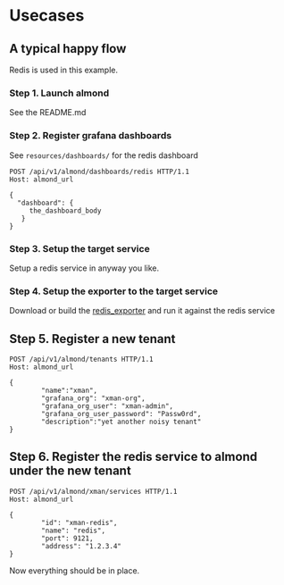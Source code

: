 # Usecases

## A typical happy flow

Redis is used in this example.

### Step 1. Launch almond

See the README.md

### Step 2. Register grafana dashboards

See `resources/dashboards/` for the redis dashboard

```
POST /api/v1/almond/dashboards/redis HTTP/1.1
Host: almond_url

{
  "dashboard": {
     the_dashboard_body
   }
}
```

### Step 3. Setup the target service

Setup a redis service in anyway you like.

### Step 4. Setup the exporter to the target service

Download or build the [redis_exporter](https://github.com/oliver006/redis_exporter) and run it against the redis 
service

## Step 5. Register a new tenant

```
POST /api/v1/almond/tenants HTTP/1.1
Host: almond_url

{ 
		"name":"xman",
		"grafana_org": "xman-org",
		"grafana_org_user": "xman-admin",
		"grafana_org_user_password": "Passw0rd",
		"description":"yet another noisy tenant"
}
```

## Step 6. Register the redis service to almond under the new tenant

```
POST /api/v1/almond/xman/services HTTP/1.1
Host: almond_url

{ 
    	"id": "xman-redis",
    	"name": "redis",
    	"port": 9121,
    	"address": "1.2.3.4"
}
```

Now everything should be in place.
